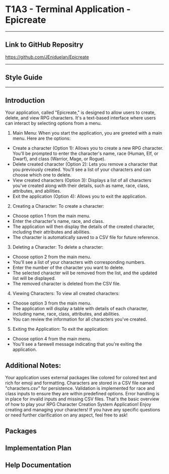# T1A3 - Terminal Application - Epicreate

---
## Link to GitHub Repositry

https://github.com/JEniduelan/Epicreate

---
## Style Guide

---
## Introduction

Your application, called "Epicreate," is designed to allow users to create, delete, and view RPG characters. It's a text-based interface where users can interact by selecting options from a menu.

1. Main Menu:
When you start the application, you are greeted with a main menu. Here are the options:

 - Create a character (Option 1): Allows you to create a new RPG character. You'll be prompted to enter the character's name, race (Human, Elf, or Dwarf), and class (Warrior, Mage, or Rogue).
 - Delete created character (Option 2): Lets you remove a character that you previously created. You'll see a list of your characters and can choose which one to delete.
 - View created characters (Option 3): Displays a list of all characters you've created along with their details, such as name, race, class, attributes, and abilities.
 - Exit the application (Option 4): Allows you to exit the application.

2. Creating a Character:
 To create a character:

 - Choose option 1 from the main menu.
 - Enter the character's name, race, and class.
 - The application will then display the details of the created character, including their attributes and abilities.
 - The character is automatically saved to a CSV file for future reference.

3. Deleting a Character:
 To delete a character:

 - Choose option 2 from the main menu.
 - You'll see a list of your characters with corresponding numbers.
 - Enter the number of the character you want to delete.
 - The selected character will be removed from the list, and the updated list will be displayed.
 - The removed character is deleted from the CSV file.

4. Viewing Characters:
 To view all created characters:

 - Choose option 3 from the main menu.
 - The application will display a table with details of each character, including name, race, class, attributes, and abilities.
 - You can review the information for all characters you've created.

5. Exiting the Application:
 To exit the application:

 - Choose option 4 from the main menu.
 - You'll see a farewell message indicating that you're exiting the application.

## Additional Notes:
Your application uses external packages like colored for colored text and rich for emoji and formatting.
Characters are stored in a CSV file named "characters.csv" for persistence.
Validation is implemented for race and class inputs to ensure they are within predefined options.
Error handling is in place for invalid inputs and missing CSV files.
That's the basic overview of how to play your RPG Character Creation System Application! Enjoy creating and managing your characters! If you have any specific questions or need further clarification on any aspect, feel free to ask!
## Packages

## Implementation Plan

## Help Documentation




